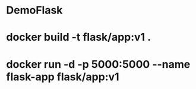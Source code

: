 # DemoFlask
# docker build -t flask/app:v1 .
# docker run -d -p 5000:5000 --name flask-app flask/app:v1